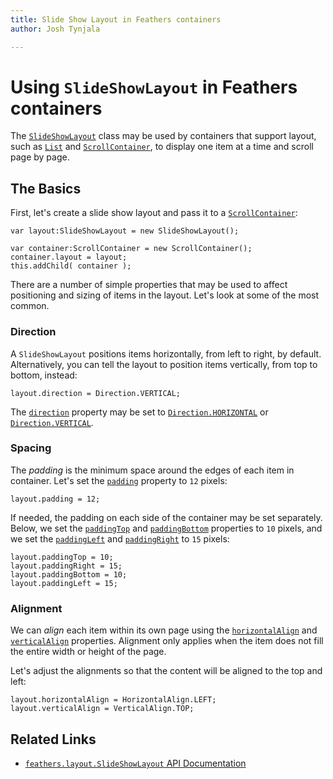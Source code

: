 ```yaml
---
title: Slide Show Layout in Feathers containers   
author: Josh Tynjala

---
```

# Using `SlideShowLayout` in Feathers containers

The [`SlideShowLayout`](../api-reference/feathers/layout/SlideShowLayout.html) class may be used by containers that support layout, such as [`List`](list.html) and [`ScrollContainer`](scroll-container.html), to display one item at a time and scroll page by page.

## The Basics

First, let's create a slide show layout and pass it to a [`ScrollContainer`](scroll-container.html):

``` code
var layout:SlideShowLayout = new SlideShowLayout();
 
var container:ScrollContainer = new ScrollContainer();
container.layout = layout;
this.addChild( container );
```

There are a number of simple properties that may be used to affect positioning and sizing of items in the layout. Let's look at some of the most common.

### Direction

A `SlideShowLayout` positions items horizontally, from left to right, by default. Alternatively, you can tell the layout to position items vertically, from top to bottom, instead:

``` code
layout.direction = Direction.VERTICAL;
```

The [`direction`](../api-reference/feathers/layout/SlideShowLayout.html#direction) property may be set to [`Direction.HORIZONTAL`](../api-reference/feathers/layout/Direction.html#HORIZONTAL) or [`Direction.VERTICAL`](../api-reference/feathers/layout/Direction.html#VERTICAL).

### Spacing

The *padding* is the minimum space around the edges of each item in container. Let's set the [`padding`](../api-reference/feathers/layout/SlideShowLayout.html#padding) property to `12` pixels:

``` code
layout.padding = 12;
```

If needed, the padding on each side of the container may be set separately. Below, we set the [`paddingTop`](../api-reference/feathers/layout/SlideShowLayout.html#paddingTop) and [`paddingBottom`](../api-reference/feathers/layout/SlideShowLayout.html#paddingBottom) properties to `10` pixels, and we set the [`paddingLeft`](../api-reference/feathers/layout/SlideShowLayout.html#paddingLeft) and [`paddingRight`](../api-reference/feathers/layout/SlideShowLayout.html#paddingRight) to `15` pixels:

``` code
layout.paddingTop = 10;
layout.paddingRight = 15;
layout.paddingBottom = 10;
layout.paddingLeft = 15;
```

### Alignment

We can *align* each item within its own page using the [`horizontalAlign`](../api-reference/feathers/layout/SlideShowLayout.html#horizontalAlign) and [`verticalAlign`](../api-reference/feathers/layout/SlideShowLayout.html#verticalAlign) properties. Alignment only applies when the item does not fill the entire width or height of the page.

Let's adjust the alignments so that the content will be aligned to the top and left:

``` code
layout.horizontalAlign = HorizontalAlign.LEFT;
layout.verticalAlign = VerticalAlign.TOP;
```

## Related Links

-   [`feathers.layout.SlideShowLayout` API Documentation](../api-reference/feathers/layout/SlideShowLayout.html)